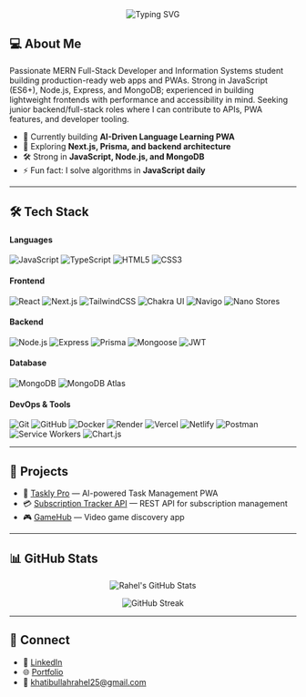 <!-- Typing SVG (Centered) -->
<div align="center">
  <img src="https://readme-typing-svg.herokuapp.com?font=Fira+Code&size=24&duration=3000&pause=1000&color=00F7FF&center=true&vCenter=true&width=600&lines=Hi%2C+I'm+Khatibullah+Rahel+👋;MERN+Full-Stack+Developer;Building+PWAs+%26+APIs;Always+Learning+%26+Exploring" alt="Typing SVG" />
</div>
<p>

## 💻 About Me
  
Passionate MERN Full-Stack Developer and Information Systems student building production-ready web apps and PWAs. Strong in JavaScript (ES6+), Node.js, Express, and MongoDB; experienced in building lightweight frontends with performance and accessibility in mind. Seeking junior backend/full-stack roles where I can contribute to APIs, PWA features, and developer tooling.
</p>
<!-- <h1 align="center">Khatibullah Rahel</h1> -->
<!-- <h3 align="center">Passionate MERN Full-Stack Developer | PWA Enthusiast | API Builder</h3> -->


- 🔭 Currently building **AI-Driven Language Learning PWA**  
- 🌱 Exploring **Next.js, Prisma, and backend architecture**  
- 🛠️ Strong in **JavaScript, Node.js, and MongoDB**  
- ⚡ Fun fact: I solve algorithms in **JavaScript daily**  

---

## 🛠️ Tech Stack

#### Languages
![JavaScript](https://img.shields.io/badge/JavaScript-F7DF1E?logo=javascript&logoColor=black)
![TypeScript](https://img.shields.io/badge/TypeScript-3178C6?logo=typescript&logoColor=white)
![HTML5](https://img.shields.io/badge/HTML5-E34F26?logo=html5&logoColor=white)
![CSS3](https://img.shields.io/badge/CSS3-1572B6?logo=css3&logoColor=white)

#### Frontend
![React](https://img.shields.io/badge/React-61DAFB?logo=react&logoColor=black)
![Next.js](https://img.shields.io/badge/Next.js-000000?logo=next.js&logoColor=white)
![TailwindCSS](https://img.shields.io/badge/Tailwind_CSS-38B2AC?logo=tailwind-css&logoColor=white)
![Chakra UI](https://img.shields.io/badge/Chakra_UI-319795?logo=chakra-ui&logoColor=white)
![Navigo](https://img.shields.io/badge/Navigo-000000?logo=javascript&logoColor=white)
![Nano Stores](https://img.shields.io/badge/Nano_Stores-0081CB?logo=javascript&logoColor=white)

#### Backend
![Node.js](https://img.shields.io/badge/Node.js-339933?logo=node.js&logoColor=white)
![Express](https://img.shields.io/badge/Express-000000?logo=express&logoColor=white)
![Prisma](https://img.shields.io/badge/Prisma-2D3748?logo=prisma&logoColor=white)
![Mongoose](https://img.shields.io/badge/Mongoose-880000?logo=mongoose&logoColor=white)
![JWT](https://img.shields.io/badge/JWT-000000?logo=jsonwebtokens&logoColor=white)

#### Database
![MongoDB](https://img.shields.io/badge/MongoDB-47A248?logo=mongodb&logoColor=white)
![MongoDB Atlas](https://img.shields.io/badge/MongoDB_Atlas-4DB33D?logo=mongodb&logoColor=white)

#### DevOps & Tools
![Git](https://img.shields.io/badge/Git-F05032?logo=git&logoColor=white)
![GitHub](https://img.shields.io/badge/GitHub-181717?logo=github&logoColor=white)
![Docker](https://img.shields.io/badge/Docker-2496ED?logo=docker&logoColor=white)
![Render](https://img.shields.io/badge/Render-46E3B7?logo=render&logoColor=white)
![Vercel](https://img.shields.io/badge/Vercel-000000?logo=vercel&logoColor=white)
![Netlify](https://img.shields.io/badge/Netlify-00C7B7?logo=netlify&logoColor=white)
![Postman](https://img.shields.io/badge/Postman-FF6C37?logo=postman&logoColor=white)
![Service Workers](https://img.shields.io/badge/Service_Workers-FF9800?logo=googlechrome&logoColor=white)
![Chart.js](https://img.shields.io/badge/Chart.js-FF6384?logo=chart.js&logoColor=white)

---

## 🚀 Projects

- 📝 [Taskly Pro](https://task-ly-ai.vercel.app) — AI-powered Task Management PWA  
- 💳 [Subscription Tracker API](https://github.com/rahel-webdeveloper/subscription-tracker) — REST API for subscription management  
- 🎮 [GameHub](https://game-hub-rahel.vercel.app) — Video game discovery app  

---

## 📊 GitHub Stats

<div align="center">

![Rahel's GitHub Stats](https://github-readme-stats.vercel.app/api?username=rahel-webdeveloper&show_icons=true&theme=tokyonight)  

<!-- ![Top Languages](https://github-readme-stats.vercel.app/api/top-langs/?username=rahel-webdeveloper&layout=compact&theme=tokyonight)  -->

![GitHub Streak](https://streak-stats.demolab.com?user=rahel-webdeveloper&theme=tokyonight&hide_border=false)  

</div>

---

## 🤝 Connect
- 💼 [LinkedIn](https://www.linkedin.com/in/khatibullah-rahel-a93a74281/)  
- 🌐 [Portfolio](https://rahel-portfolio-one.vercel.app)  
- 📧 khatibullahrahel25@gmail.com  



<!-- ![Visitors](https://komarev.com/ghpvc/?username=rahel-webdeveloper&label=Profile%20views&color=0e75b6&style=flat) -->

